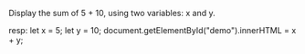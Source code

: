 Display the sum of 5 + 10, using two variables: x and y.

resp:
let x = 5;
let y = 10;
document.getElementById("demo").innerHTML = x + y;